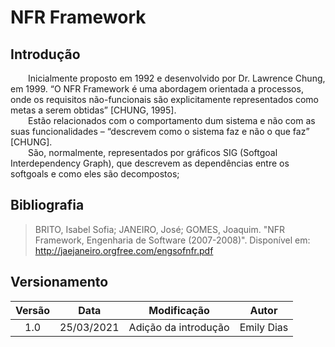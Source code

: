 # NFR Framework

## Introdução

&emsp;&emsp;Inicialmente proposto em 1992 e desenvolvido por Dr. Lawrence Chung, em 1999. “O NFR Framework é uma abordagem orientada a processos, onde os requisitos não-funcionais são explicitamente representados como metas a serem obtidas” [CHUNG, 1995].<br>
&emsp;&emsp;Estão relacionados com o comportamento dum sistema e não com as suas funcionalidades – “descrevem como o sistema faz e não o que faz” [CHUNG].<br>
&emsp;&emsp;São, normalmente, representados por gráficos SIG (Softgoal Interdependency Graph), que descrevem as dependências entre os softgoals e como eles são decompostos;

## Bibliografia

> BRITO, Isabel Sofia; JANEIRO, José; GOMES, Joaquim. "NFR Framework, Engenharia de Software (2007-2008)". Disponível em: <http://jaejaneiro.orgfree.com/engsofnfr.pdf>

## Versionamento

| Versão | Data       | Modificação          | Autor      |
| :----: | ---------- | -------------------- | ---------- |
|  1.0   | 25/03/2021 | Adição da introdução | Emily Dias |
